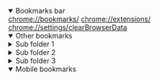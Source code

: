 <html lang='en'>
	<head>
		<meta charset='UTF-8'>
		<meta name='viewport' content='width=device-width, initial-scale=1.0'>
		<title>Bookmarks</title>
		<link rel='stylesheet' href='../assets/bookmarks_styles.css'>
	</head>
	<body>
		<details open><summary>Bookmarks bar</summary>
		<a href='chrome://bookmarks/' target='_blank'>chrome://bookmarks/</a>
		<a href='chrome://extensions/' target='_blank'>chrome://extensions/</a>
		<a href='chrome://settings/clearBrowserData' target='_blank'>chrome://settings/clearBrowserData</a>
</details>
<details open><summary>Other bookmarks</summary>
	<details class='child'><summary>Sub folder 1</summary>
		<a href='https://www.com.net.org/dummy' target='_blank'>lorem ipsum</a>
		<a href='https://www.com.net.org/dummy' target='_blank'>lorem ipsum</a>
		<a href='https://www.com.net.org/dummy' target='_blank'>lorem ipsum</a>
		<a href='https://www.com.net.org/dummy' target='_blank'>lorem ipsum</a>
		<a href='https://www.com.net.org/dummy' target='_blank'>lorem ipsum</a>
		<a href='https://www.com.net.org/dummy' target='_blank'>lorem ipsum</a>
		<a href='https://www.com.net.org/dummy' target='_blank'>lorem ipsum</a>
		<a href='https://www.com.net.org/dummy' target='_blank'>lorem ipsum</a>
		<a href='https://www.com.net.org/dummy' target='_blank'>lorem ipsum</a>
		<a href='https://www.com.net.org/dummy' target='_blank'>lorem ipsum</a>
		<a href='https://www.com.net.org/dummy' target='_blank'>lorem ipsum</a>
		<a href='https://www.com.net.org/dummy' target='_blank'>lorem ipsum</a>
		<a href='https://www.com.net.org/dummy' target='_blank'>lorem ipsum</a>
		<a href='https://www.com.net.org/dummy' target='_blank'>lorem ipsum</a>
		<a href='https://www.com.net.org/dummy' target='_blank'>lorem ipsum</a>
		<a href='https://www.com.net.org/dummy' target='_blank'>lorem ipsum</a>
		<a href='https://www.com.net.org/dummy' target='_blank'>lorem ipsum</a>
		<a href='https://www.com.net.org/dummy' target='_blank'>lorem ipsum</a>
		<a href='https://www.com.net.org/dummy' target='_blank'>lorem ipsum</a>
		<a href='https://www.com.net.org/dummy' target='_blank'>lorem ipsum</a>
		<a href='https://www.com.net.org/dummy' target='_blank'>lorem ipsum</a>
		<a href='https://www.com.net.org/dummy' target='_blank'>lorem ipsum</a>
		<a href='https://www.com.net.org/dummy' target='_blank'>lorem ipsum</a>
		<a href='https://www.com.net.org/dummy' target='_blank'>lorem ipsum</a>
		<a href='https://www.com.net.org/dummy' target='_blank'>lorem ipsum</a>
		<a href='https://www.com.net.org/dummy' target='_blank'>lorem ipsum</a>
		<a href='https://www.com.net.org/dummy' target='_blank'>lorem ipsum</a>
		<a href='https://www.com.net.org/dummy' target='_blank'>lorem ipsum</a>
		<a href='https://www.com.net.org/dummy' target='_blank'>lorem ipsum</a>
		<a href='https://www.com.net.org/dummy' target='_blank'>lorem ipsum</a>
	<details class='child'><summary>Sub sub folder 1</summary>
		<a href='https://www.com.net.org/dummy' target='_blank'>lorem ipsum</a>
		<a href='https://www.com.net.org/dummy' target='_blank'>lorem ipsum</a>
		<a href='https://www.com.net.org/dummy' target='_blank'>lorem ipsum</a>
		<a href='https://www.com.net.org/dummy' target='_blank'>lorem ipsum</a>
		<a href='https://www.com.net.org/dummy' target='_blank'>lorem ipsum</a>
		<a href='https://www.com.net.org/dummy' target='_blank'>lorem ipsum</a>
		<a href='https://www.com.net.org/dummy' target='_blank'>lorem ipsum</a>
		<a href='https://www.com.net.org/dummy' target='_blank'>lorem ipsum</a>
		<a href='https://www.com.net.org/dummy' target='_blank'>lorem ipsum</a>
		<a href='https://www.com.net.org/dummy' target='_blank'>lorem ipsum</a>
		<a href='https://www.com.net.org/dummy' target='_blank'>lorem ipsum</a>
		<a href='https://www.com.net.org/dummy' target='_blank'>lorem ipsum</a>
		<a href='https://www.com.net.org/dummy' target='_blank'>lorem ipsum</a>
		<a href='https://www.com.net.org/dummy' target='_blank'>lorem ipsum</a>
		<a href='https://www.com.net.org/dummy' target='_blank'>lorem ipsum</a>
		<a href='https://www.com.net.org/dummy' target='_blank'>lorem ipsum</a>
		<a href='https://www.com.net.org/dummy' target='_blank'>lorem ipsum</a>
		<a href='https://www.com.net.org/dummy' target='_blank'>lorem ipsum</a>
		<a href='https://www.com.net.org/dummy' target='_blank'>lorem ipsum</a>
		<a href='https://www.com.net.org/dummy' target='_blank'>lorem ipsum</a>
		<a href='https://www.com.net.org/dummy' target='_blank'>lorem ipsum</a>
		<a href='https://www.com.net.org/dummy' target='_blank'>lorem ipsum</a>
		<a href='https://www.com.net.org/dummy' target='_blank'>lorem ipsum</a>
		<a href='https://www.com.net.org/dummy' target='_blank'>lorem ipsum</a>
		<a href='https://www.com.net.org/dummy' target='_blank'>lorem ipsum</a>
		<a href='https://www.com.net.org/dummy' target='_blank'>lorem ipsum</a>
		<a href='https://www.com.net.org/dummy' target='_blank'>lorem ipsum</a>
		<a href='https://www.com.net.org/dummy' target='_blank'>lorem ipsum</a>
		<a href='https://www.com.net.org/dummy' target='_blank'>lorem ipsum</a>
		<a href='https://www.com.net.org/dummy' target='_blank'>lorem ipsum</a>
</details>
	<details class='child'><summary>Sub sub folder 2</summary>
		<a href='https://www.com.net.org/dummy' target='_blank'>lorem ipsum</a>
		<a href='https://www.com.net.org/dummy' target='_blank'>lorem ipsum</a>
		<a href='https://www.com.net.org/dummy' target='_blank'>lorem ipsum</a>
		<a href='https://www.com.net.org/dummy' target='_blank'>lorem ipsum</a>
		<a href='https://www.com.net.org/dummy' target='_blank'>lorem ipsum</a>
		<a href='https://www.com.net.org/dummy' target='_blank'>lorem ipsum</a>
		<a href='https://www.com.net.org/dummy' target='_blank'>lorem ipsum</a>
		<a href='https://www.com.net.org/dummy' target='_blank'>lorem ipsum</a>
		<a href='https://www.com.net.org/dummy' target='_blank'>lorem ipsum</a>
		<a href='https://www.com.net.org/dummy' target='_blank'>lorem ipsum</a>
		<a href='https://www.com.net.org/dummy' target='_blank'>lorem ipsum</a>
		<a href='https://www.com.net.org/dummy' target='_blank'>lorem ipsum</a>
		<a href='https://www.com.net.org/dummy' target='_blank'>lorem ipsum</a>
		<a href='https://www.com.net.org/dummy' target='_blank'>lorem ipsum</a>
		<a href='https://www.com.net.org/dummy' target='_blank'>lorem ipsum</a>
		<a href='https://www.com.net.org/dummy' target='_blank'>lorem ipsum</a>
		<a href='https://www.com.net.org/dummy' target='_blank'>lorem ipsum</a>
		<a href='https://www.com.net.org/dummy' target='_blank'>lorem ipsum</a>
		<a href='https://www.com.net.org/dummy' target='_blank'>lorem ipsum</a>
		<a href='https://www.com.net.org/dummy' target='_blank'>lorem ipsum</a>
		<a href='https://www.com.net.org/dummy' target='_blank'>lorem ipsum</a>
		<a href='https://www.com.net.org/dummy' target='_blank'>lorem ipsum</a>
		<a href='https://www.com.net.org/dummy' target='_blank'>lorem ipsum</a>
		<a href='https://www.com.net.org/dummy' target='_blank'>lorem ipsum</a>
		<a href='https://www.com.net.org/dummy' target='_blank'>lorem ipsum</a>
		<a href='https://www.com.net.org/dummy' target='_blank'>lorem ipsum</a>
		<a href='https://www.com.net.org/dummy' target='_blank'>lorem ipsum</a>
		<a href='https://www.com.net.org/dummy' target='_blank'>lorem ipsum</a>
		<a href='https://www.com.net.org/dummy' target='_blank'>lorem ipsum</a>
		<a href='https://www.com.net.org/dummy' target='_blank'>lorem ipsum</a>
</details>
	<details class='child'><summary>Sub sub folder 3</summary>
		<a href='https://www.com.net.org/dummy' target='_blank'>lorem ipsum</a>
		<a href='https://www.com.net.org/dummy' target='_blank'>lorem ipsum</a>
		<a href='https://www.com.net.org/dummy' target='_blank'>lorem ipsum</a>
		<a href='https://www.com.net.org/dummy' target='_blank'>lorem ipsum</a>
		<a href='https://www.com.net.org/dummy' target='_blank'>lorem ipsum</a>
		<a href='https://www.com.net.org/dummy' target='_blank'>lorem ipsum</a>
		<a href='https://www.com.net.org/dummy' target='_blank'>lorem ipsum</a>
		<a href='https://www.com.net.org/dummy' target='_blank'>lorem ipsum</a>
		<a href='https://www.com.net.org/dummy' target='_blank'>lorem ipsum</a>
		<a href='https://www.com.net.org/dummy' target='_blank'>lorem ipsum</a>
		<a href='https://www.com.net.org/dummy' target='_blank'>lorem ipsum</a>
		<a href='https://www.com.net.org/dummy' target='_blank'>lorem ipsum</a>
		<a href='https://www.com.net.org/dummy' target='_blank'>lorem ipsum</a>
		<a href='https://www.com.net.org/dummy' target='_blank'>lorem ipsum</a>
		<a href='https://www.com.net.org/dummy' target='_blank'>lorem ipsum</a>
		<a href='https://www.com.net.org/dummy' target='_blank'>lorem ipsum</a>
		<a href='https://www.com.net.org/dummy' target='_blank'>lorem ipsum</a>
		<a href='https://www.com.net.org/dummy' target='_blank'>lorem ipsum</a>
		<a href='https://www.com.net.org/dummy' target='_blank'>lorem ipsum</a>
		<a href='https://www.com.net.org/dummy' target='_blank'>lorem ipsum</a>
		<a href='https://www.com.net.org/dummy' target='_blank'>lorem ipsum</a>
		<a href='https://www.com.net.org/dummy' target='_blank'>lorem ipsum</a>
		<a href='https://www.com.net.org/dummy' target='_blank'>lorem ipsum</a>
		<a href='https://www.com.net.org/dummy' target='_blank'>lorem ipsum</a>
		<a href='https://www.com.net.org/dummy' target='_blank'>lorem ipsum</a>
		<a href='https://www.com.net.org/dummy' target='_blank'>lorem ipsum</a>
		<a href='https://www.com.net.org/dummy' target='_blank'>lorem ipsum</a>
		<a href='https://www.com.net.org/dummy' target='_blank'>lorem ipsum</a>
		<a href='https://www.com.net.org/dummy' target='_blank'>lorem ipsum</a>
		<a href='https://www.com.net.org/dummy' target='_blank'>lorem ipsum</a>
</details>
</details>
	<details class='child'><summary>Sub folder 2</summary>
		<a href='https://www.com.net.org/dummy' target='_blank'>lorem ipsum</a>
		<a href='https://www.com.net.org/dummy' target='_blank'>lorem ipsum</a>
		<a href='https://www.com.net.org/dummy' target='_blank'>lorem ipsum</a>
		<a href='https://www.com.net.org/dummy' target='_blank'>lorem ipsum</a>
		<a href='https://www.com.net.org/dummy' target='_blank'>lorem ipsum</a>
		<a href='https://www.com.net.org/dummy' target='_blank'>lorem ipsum</a>
		<a href='https://www.com.net.org/dummy' target='_blank'>lorem ipsum</a>
		<a href='https://www.com.net.org/dummy' target='_blank'>lorem ipsum</a>
		<a href='https://www.com.net.org/dummy' target='_blank'>lorem ipsum</a>
		<a href='https://www.com.net.org/dummy' target='_blank'>lorem ipsum</a>
		<a href='https://www.com.net.org/dummy' target='_blank'>lorem ipsum</a>
		<a href='https://www.com.net.org/dummy' target='_blank'>lorem ipsum</a>
		<a href='https://www.com.net.org/dummy' target='_blank'>lorem ipsum</a>
		<a href='https://www.com.net.org/dummy' target='_blank'>lorem ipsum</a>
		<a href='https://www.com.net.org/dummy' target='_blank'>lorem ipsum</a>
		<a href='https://www.com.net.org/dummy' target='_blank'>lorem ipsum</a>
		<a href='https://www.com.net.org/dummy' target='_blank'>lorem ipsum</a>
		<a href='https://www.com.net.org/dummy' target='_blank'>lorem ipsum</a>
		<a href='https://www.com.net.org/dummy' target='_blank'>lorem ipsum</a>
		<a href='https://www.com.net.org/dummy' target='_blank'>lorem ipsum</a>
		<a href='https://www.com.net.org/dummy' target='_blank'>lorem ipsum</a>
		<a href='https://www.com.net.org/dummy' target='_blank'>lorem ipsum</a>
		<a href='https://www.com.net.org/dummy' target='_blank'>lorem ipsum</a>
		<a href='https://www.com.net.org/dummy' target='_blank'>lorem ipsum</a>
		<a href='https://www.com.net.org/dummy' target='_blank'>lorem ipsum</a>
		<a href='https://www.com.net.org/dummy' target='_blank'>lorem ipsum</a>
		<a href='https://www.com.net.org/dummy' target='_blank'>lorem ipsum</a>
		<a href='https://www.com.net.org/dummy' target='_blank'>lorem ipsum</a>
		<a href='https://www.com.net.org/dummy' target='_blank'>lorem ipsum</a>
		<a href='https://www.com.net.org/dummy' target='_blank'>lorem ipsum</a>
	<details class='child'><summary>Sub sub folder 1</summary>
		<a href='https://www.com.net.org/dummy' target='_blank'>lorem ipsum</a>
		<a href='https://www.com.net.org/dummy' target='_blank'>lorem ipsum</a>
		<a href='https://www.com.net.org/dummy' target='_blank'>lorem ipsum</a>
		<a href='https://www.com.net.org/dummy' target='_blank'>lorem ipsum</a>
		<a href='https://www.com.net.org/dummy' target='_blank'>lorem ipsum</a>
		<a href='https://www.com.net.org/dummy' target='_blank'>lorem ipsum</a>
		<a href='https://www.com.net.org/dummy' target='_blank'>lorem ipsum</a>
		<a href='https://www.com.net.org/dummy' target='_blank'>lorem ipsum</a>
		<a href='https://www.com.net.org/dummy' target='_blank'>lorem ipsum</a>
		<a href='https://www.com.net.org/dummy' target='_blank'>lorem ipsum</a>
		<a href='https://www.com.net.org/dummy' target='_blank'>lorem ipsum</a>
		<a href='https://www.com.net.org/dummy' target='_blank'>lorem ipsum</a>
		<a href='https://www.com.net.org/dummy' target='_blank'>lorem ipsum</a>
		<a href='https://www.com.net.org/dummy' target='_blank'>lorem ipsum</a>
		<a href='https://www.com.net.org/dummy' target='_blank'>lorem ipsum</a>
		<a href='https://www.com.net.org/dummy' target='_blank'>lorem ipsum</a>
		<a href='https://www.com.net.org/dummy' target='_blank'>lorem ipsum</a>
		<a href='https://www.com.net.org/dummy' target='_blank'>lorem ipsum</a>
		<a href='https://www.com.net.org/dummy' target='_blank'>lorem ipsum</a>
		<a href='https://www.com.net.org/dummy' target='_blank'>lorem ipsum</a>
		<a href='https://www.com.net.org/dummy' target='_blank'>lorem ipsum</a>
		<a href='https://www.com.net.org/dummy' target='_blank'>lorem ipsum</a>
		<a href='https://www.com.net.org/dummy' target='_blank'>lorem ipsum</a>
		<a href='https://www.com.net.org/dummy' target='_blank'>lorem ipsum</a>
		<a href='https://www.com.net.org/dummy' target='_blank'>lorem ipsum</a>
		<a href='https://www.com.net.org/dummy' target='_blank'>lorem ipsum</a>
		<a href='https://www.com.net.org/dummy' target='_blank'>lorem ipsum</a>
		<a href='https://www.com.net.org/dummy' target='_blank'>lorem ipsum</a>
		<a href='https://www.com.net.org/dummy' target='_blank'>lorem ipsum</a>
		<a href='https://www.com.net.org/dummy' target='_blank'>lorem ipsum</a>
</details>
	<details class='child'><summary>Sub sub folder 2</summary>
		<a href='https://www.com.net.org/dummy' target='_blank'>lorem ipsum</a>
		<a href='https://www.com.net.org/dummy' target='_blank'>lorem ipsum</a>
		<a href='https://www.com.net.org/dummy' target='_blank'>lorem ipsum</a>
		<a href='https://www.com.net.org/dummy' target='_blank'>lorem ipsum</a>
		<a href='https://www.com.net.org/dummy' target='_blank'>lorem ipsum</a>
		<a href='https://www.com.net.org/dummy' target='_blank'>lorem ipsum</a>
		<a href='https://www.com.net.org/dummy' target='_blank'>lorem ipsum</a>
		<a href='https://www.com.net.org/dummy' target='_blank'>lorem ipsum</a>
		<a href='https://www.com.net.org/dummy' target='_blank'>lorem ipsum</a>
		<a href='https://www.com.net.org/dummy' target='_blank'>lorem ipsum</a>
		<a href='https://www.com.net.org/dummy' target='_blank'>lorem ipsum</a>
		<a href='https://www.com.net.org/dummy' target='_blank'>lorem ipsum</a>
		<a href='https://www.com.net.org/dummy' target='_blank'>lorem ipsum</a>
		<a href='https://www.com.net.org/dummy' target='_blank'>lorem ipsum</a>
		<a href='https://www.com.net.org/dummy' target='_blank'>lorem ipsum</a>
		<a href='https://www.com.net.org/dummy' target='_blank'>lorem ipsum</a>
		<a href='https://www.com.net.org/dummy' target='_blank'>lorem ipsum</a>
		<a href='https://www.com.net.org/dummy' target='_blank'>lorem ipsum</a>
		<a href='https://www.com.net.org/dummy' target='_blank'>lorem ipsum</a>
		<a href='https://www.com.net.org/dummy' target='_blank'>lorem ipsum</a>
		<a href='https://www.com.net.org/dummy' target='_blank'>lorem ipsum</a>
		<a href='https://www.com.net.org/dummy' target='_blank'>lorem ipsum</a>
		<a href='https://www.com.net.org/dummy' target='_blank'>lorem ipsum</a>
		<a href='https://www.com.net.org/dummy' target='_blank'>lorem ipsum</a>
		<a href='https://www.com.net.org/dummy' target='_blank'>lorem ipsum</a>
		<a href='https://www.com.net.org/dummy' target='_blank'>lorem ipsum</a>
		<a href='https://www.com.net.org/dummy' target='_blank'>lorem ipsum</a>
		<a href='https://www.com.net.org/dummy' target='_blank'>lorem ipsum</a>
		<a href='https://www.com.net.org/dummy' target='_blank'>lorem ipsum</a>
		<a href='https://www.com.net.org/dummy' target='_blank'>lorem ipsum</a>
</details>
	<details class='child'><summary>Sub sub folder 3</summary>
		<a href='https://www.com.net.org/dummy' target='_blank'>lorem ipsum</a>
		<a href='https://www.com.net.org/dummy' target='_blank'>lorem ipsum</a>
		<a href='https://www.com.net.org/dummy' target='_blank'>lorem ipsum</a>
		<a href='https://www.com.net.org/dummy' target='_blank'>lorem ipsum</a>
		<a href='https://www.com.net.org/dummy' target='_blank'>lorem ipsum</a>
		<a href='https://www.com.net.org/dummy' target='_blank'>lorem ipsum</a>
		<a href='https://www.com.net.org/dummy' target='_blank'>lorem ipsum</a>
		<a href='https://www.com.net.org/dummy' target='_blank'>lorem ipsum</a>
		<a href='https://www.com.net.org/dummy' target='_blank'>lorem ipsum</a>
		<a href='https://www.com.net.org/dummy' target='_blank'>lorem ipsum</a>
		<a href='https://www.com.net.org/dummy' target='_blank'>lorem ipsum</a>
		<a href='https://www.com.net.org/dummy' target='_blank'>lorem ipsum</a>
		<a href='https://www.com.net.org/dummy' target='_blank'>lorem ipsum</a>
		<a href='https://www.com.net.org/dummy' target='_blank'>lorem ipsum</a>
		<a href='https://www.com.net.org/dummy' target='_blank'>lorem ipsum</a>
		<a href='https://www.com.net.org/dummy' target='_blank'>lorem ipsum</a>
		<a href='https://www.com.net.org/dummy' target='_blank'>lorem ipsum</a>
		<a href='https://www.com.net.org/dummy' target='_blank'>lorem ipsum</a>
		<a href='https://www.com.net.org/dummy' target='_blank'>lorem ipsum</a>
		<a href='https://www.com.net.org/dummy' target='_blank'>lorem ipsum</a>
		<a href='https://www.com.net.org/dummy' target='_blank'>lorem ipsum</a>
		<a href='https://www.com.net.org/dummy' target='_blank'>lorem ipsum</a>
		<a href='https://www.com.net.org/dummy' target='_blank'>lorem ipsum</a>
		<a href='https://www.com.net.org/dummy' target='_blank'>lorem ipsum</a>
		<a href='https://www.com.net.org/dummy' target='_blank'>lorem ipsum</a>
		<a href='https://www.com.net.org/dummy' target='_blank'>lorem ipsum</a>
		<a href='https://www.com.net.org/dummy' target='_blank'>lorem ipsum</a>
		<a href='https://www.com.net.org/dummy' target='_blank'>lorem ipsum</a>
		<a href='https://www.com.net.org/dummy' target='_blank'>lorem ipsum</a>
		<a href='https://www.com.net.org/dummy' target='_blank'>lorem ipsum</a>
</details>
</details>
	<details class='child'><summary>Sub folder 3</summary>
		<a href='https://www.com.net.org/dummy' target='_blank'>lorem ipsum</a>
		<a href='https://www.com.net.org/dummy' target='_blank'>lorem ipsum</a>
		<a href='https://www.com.net.org/dummy' target='_blank'>lorem ipsum</a>
		<a href='https://www.com.net.org/dummy' target='_blank'>lorem ipsum</a>
		<a href='https://www.com.net.org/dummy' target='_blank'>lorem ipsum</a>
		<a href='https://www.com.net.org/dummy' target='_blank'>lorem ipsum</a>
		<a href='https://www.com.net.org/dummy' target='_blank'>lorem ipsum</a>
		<a href='https://www.com.net.org/dummy' target='_blank'>lorem ipsum</a>
		<a href='https://www.com.net.org/dummy' target='_blank'>lorem ipsum</a>
		<a href='https://www.com.net.org/dummy' target='_blank'>lorem ipsum</a>
		<a href='https://www.com.net.org/dummy' target='_blank'>lorem ipsum</a>
		<a href='https://www.com.net.org/dummy' target='_blank'>lorem ipsum</a>
		<a href='https://www.com.net.org/dummy' target='_blank'>lorem ipsum</a>
		<a href='https://www.com.net.org/dummy' target='_blank'>lorem ipsum</a>
		<a href='https://www.com.net.org/dummy' target='_blank'>lorem ipsum</a>
		<a href='https://www.com.net.org/dummy' target='_blank'>lorem ipsum</a>
		<a href='https://www.com.net.org/dummy' target='_blank'>lorem ipsum</a>
		<a href='https://www.com.net.org/dummy' target='_blank'>lorem ipsum</a>
		<a href='https://www.com.net.org/dummy' target='_blank'>lorem ipsum</a>
		<a href='https://www.com.net.org/dummy' target='_blank'>lorem ipsum</a>
		<a href='https://www.com.net.org/dummy' target='_blank'>lorem ipsum</a>
		<a href='https://www.com.net.org/dummy' target='_blank'>lorem ipsum</a>
		<a href='https://www.com.net.org/dummy' target='_blank'>lorem ipsum</a>
		<a href='https://www.com.net.org/dummy' target='_blank'>lorem ipsum</a>
		<a href='https://www.com.net.org/dummy' target='_blank'>lorem ipsum</a>
		<a href='https://www.com.net.org/dummy' target='_blank'>lorem ipsum</a>
		<a href='https://www.com.net.org/dummy' target='_blank'>lorem ipsum</a>
		<a href='https://www.com.net.org/dummy' target='_blank'>lorem ipsum</a>
		<a href='https://www.com.net.org/dummy' target='_blank'>lorem ipsum</a>
		<a href='https://www.com.net.org/dummy' target='_blank'>lorem ipsum</a>
	<details class='child'><summary>Sub sub folder 1</summary>
		<a href='https://www.com.net.org/dummy' target='_blank'>lorem ipsum</a>
		<a href='https://www.com.net.org/dummy' target='_blank'>lorem ipsum</a>
		<a href='https://www.com.net.org/dummy' target='_blank'>lorem ipsum</a>
		<a href='https://www.com.net.org/dummy' target='_blank'>lorem ipsum</a>
		<a href='https://www.com.net.org/dummy' target='_blank'>lorem ipsum</a>
		<a href='https://www.com.net.org/dummy' target='_blank'>lorem ipsum</a>
		<a href='https://www.com.net.org/dummy' target='_blank'>lorem ipsum</a>
		<a href='https://www.com.net.org/dummy' target='_blank'>lorem ipsum</a>
		<a href='https://www.com.net.org/dummy' target='_blank'>lorem ipsum</a>
		<a href='https://www.com.net.org/dummy' target='_blank'>lorem ipsum</a>
		<a href='https://www.com.net.org/dummy' target='_blank'>lorem ipsum</a>
		<a href='https://www.com.net.org/dummy' target='_blank'>lorem ipsum</a>
		<a href='https://www.com.net.org/dummy' target='_blank'>lorem ipsum</a>
		<a href='https://www.com.net.org/dummy' target='_blank'>lorem ipsum</a>
		<a href='https://www.com.net.org/dummy' target='_blank'>lorem ipsum</a>
		<a href='https://www.com.net.org/dummy' target='_blank'>lorem ipsum</a>
		<a href='https://www.com.net.org/dummy' target='_blank'>lorem ipsum</a>
		<a href='https://www.com.net.org/dummy' target='_blank'>lorem ipsum</a>
		<a href='https://www.com.net.org/dummy' target='_blank'>lorem ipsum</a>
		<a href='https://www.com.net.org/dummy' target='_blank'>lorem ipsum</a>
		<a href='https://www.com.net.org/dummy' target='_blank'>lorem ipsum</a>
		<a href='https://www.com.net.org/dummy' target='_blank'>lorem ipsum</a>
		<a href='https://www.com.net.org/dummy' target='_blank'>lorem ipsum</a>
		<a href='https://www.com.net.org/dummy' target='_blank'>lorem ipsum</a>
		<a href='https://www.com.net.org/dummy' target='_blank'>lorem ipsum</a>
		<a href='https://www.com.net.org/dummy' target='_blank'>lorem ipsum</a>
		<a href='https://www.com.net.org/dummy' target='_blank'>lorem ipsum</a>
		<a href='https://www.com.net.org/dummy' target='_blank'>lorem ipsum</a>
		<a href='https://www.com.net.org/dummy' target='_blank'>lorem ipsum</a>
		<a href='https://www.com.net.org/dummy' target='_blank'>lorem ipsum</a>
</details>
	<details class='child'><summary>Sub sub folder 2</summary>
		<a href='https://www.com.net.org/dummy' target='_blank'>lorem ipsum</a>
		<a href='https://www.com.net.org/dummy' target='_blank'>lorem ipsum</a>
		<a href='https://www.com.net.org/dummy' target='_blank'>lorem ipsum</a>
		<a href='https://www.com.net.org/dummy' target='_blank'>lorem ipsum</a>
		<a href='https://www.com.net.org/dummy' target='_blank'>lorem ipsum</a>
		<a href='https://www.com.net.org/dummy' target='_blank'>lorem ipsum</a>
		<a href='https://www.com.net.org/dummy' target='_blank'>lorem ipsum</a>
		<a href='https://www.com.net.org/dummy' target='_blank'>lorem ipsum</a>
		<a href='https://www.com.net.org/dummy' target='_blank'>lorem ipsum</a>
		<a href='https://www.com.net.org/dummy' target='_blank'>lorem ipsum</a>
		<a href='https://www.com.net.org/dummy' target='_blank'>lorem ipsum</a>
		<a href='https://www.com.net.org/dummy' target='_blank'>lorem ipsum</a>
		<a href='https://www.com.net.org/dummy' target='_blank'>lorem ipsum</a>
		<a href='https://www.com.net.org/dummy' target='_blank'>lorem ipsum</a>
		<a href='https://www.com.net.org/dummy' target='_blank'>lorem ipsum</a>
		<a href='https://www.com.net.org/dummy' target='_blank'>lorem ipsum</a>
		<a href='https://www.com.net.org/dummy' target='_blank'>lorem ipsum</a>
		<a href='https://www.com.net.org/dummy' target='_blank'>lorem ipsum</a>
		<a href='https://www.com.net.org/dummy' target='_blank'>lorem ipsum</a>
		<a href='https://www.com.net.org/dummy' target='_blank'>lorem ipsum</a>
		<a href='https://www.com.net.org/dummy' target='_blank'>lorem ipsum</a>
		<a href='https://www.com.net.org/dummy' target='_blank'>lorem ipsum</a>
		<a href='https://www.com.net.org/dummy' target='_blank'>lorem ipsum</a>
		<a href='https://www.com.net.org/dummy' target='_blank'>lorem ipsum</a>
		<a href='https://www.com.net.org/dummy' target='_blank'>lorem ipsum</a>
		<a href='https://www.com.net.org/dummy' target='_blank'>lorem ipsum</a>
		<a href='https://www.com.net.org/dummy' target='_blank'>lorem ipsum</a>
		<a href='https://www.com.net.org/dummy' target='_blank'>lorem ipsum</a>
		<a href='https://www.com.net.org/dummy' target='_blank'>lorem ipsum</a>
		<a href='https://www.com.net.org/dummy' target='_blank'>lorem ipsum</a>
</details>
	<details class='child'><summary>Sub sub folder 3</summary>
		<a href='https://www.com.net.org/dummy' target='_blank'>lorem ipsum</a>
		<a href='https://www.com.net.org/dummy' target='_blank'>lorem ipsum</a>
		<a href='https://www.com.net.org/dummy' target='_blank'>lorem ipsum</a>
		<a href='https://www.com.net.org/dummy' target='_blank'>lorem ipsum</a>
		<a href='https://www.com.net.org/dummy' target='_blank'>lorem ipsum</a>
		<a href='https://www.com.net.org/dummy' target='_blank'>lorem ipsum</a>
		<a href='https://www.com.net.org/dummy' target='_blank'>lorem ipsum</a>
		<a href='https://www.com.net.org/dummy' target='_blank'>lorem ipsum</a>
		<a href='https://www.com.net.org/dummy' target='_blank'>lorem ipsum</a>
		<a href='https://www.com.net.org/dummy' target='_blank'>lorem ipsum</a>
		<a href='https://www.com.net.org/dummy' target='_blank'>lorem ipsum</a>
		<a href='https://www.com.net.org/dummy' target='_blank'>lorem ipsum</a>
		<a href='https://www.com.net.org/dummy' target='_blank'>lorem ipsum</a>
		<a href='https://www.com.net.org/dummy' target='_blank'>lorem ipsum</a>
		<a href='https://www.com.net.org/dummy' target='_blank'>lorem ipsum</a>
		<a href='https://www.com.net.org/dummy' target='_blank'>lorem ipsum</a>
		<a href='https://www.com.net.org/dummy' target='_blank'>lorem ipsum</a>
		<a href='https://www.com.net.org/dummy' target='_blank'>lorem ipsum</a>
		<a href='https://www.com.net.org/dummy' target='_blank'>lorem ipsum</a>
		<a href='https://www.com.net.org/dummy' target='_blank'>lorem ipsum</a>
		<a href='https://www.com.net.org/dummy' target='_blank'>lorem ipsum</a>
		<a href='https://www.com.net.org/dummy' target='_blank'>lorem ipsum</a>
		<a href='https://www.com.net.org/dummy' target='_blank'>lorem ipsum</a>
		<a href='https://www.com.net.org/dummy' target='_blank'>lorem ipsum</a>
		<a href='https://www.com.net.org/dummy' target='_blank'>lorem ipsum</a>
		<a href='https://www.com.net.org/dummy' target='_blank'>lorem ipsum</a>
		<a href='https://www.com.net.org/dummy' target='_blank'>lorem ipsum</a>
		<a href='https://www.com.net.org/dummy' target='_blank'>lorem ipsum</a>
		<a href='https://www.com.net.org/dummy' target='_blank'>lorem ipsum</a>
		<a href='https://www.com.net.org/dummy' target='_blank'>lorem ipsum</a>
</details>
</details>
</details>
<details open><summary>Mobile bookmarks</summary>
</details>
</body>
</html>